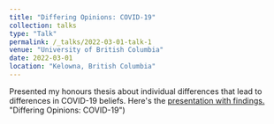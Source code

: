 ```yaml
---
title: "Differing Opinions: COVID-19"
collection: talks
type: "Talk"
permalink: /_talks/2022-03-01-talk-1
venue: "University of British Columbia"
date: 2022-03-01
location: "Kelowna, British Columbia"
---
```


Presented my honours thesis  about individual differences that lead to differences in COVID-19 beliefs. Here's the [presentation with findings.](https://drive.google.com/file/d/1H3_cQqEXI-ayrUqMcpX_3JuEt053oTNw/view?usp=drive_link) "Differing Opinions: COVID-19")
